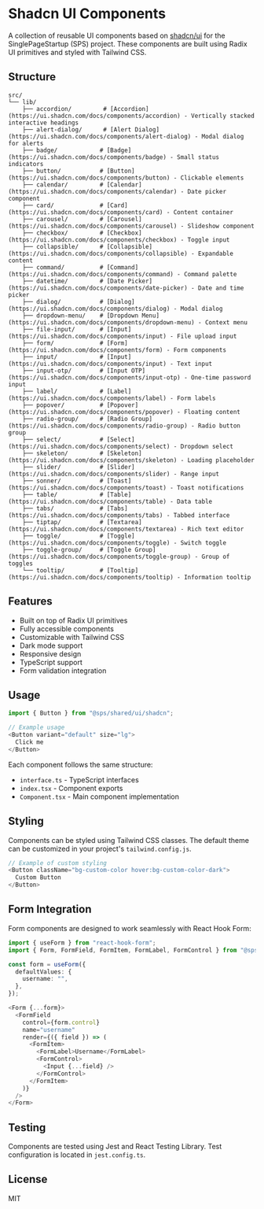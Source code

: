# Shadcn UI Components

A collection of reusable UI components based on [shadcn/ui](https://ui.shadcn.com/) for the SinglePageStartup (SPS) project. These components are built using Radix UI primitives and styled with Tailwind CSS.

## Structure

```
src/
└── lib/
    ├── accordion/         # [Accordion](https://ui.shadcn.com/docs/components/accordion) - Vertically stacked interactive headings
    ├── alert-dialog/      # [Alert Dialog](https://ui.shadcn.com/docs/components/alert-dialog) - Modal dialog for alerts
    ├── badge/            # [Badge](https://ui.shadcn.com/docs/components/badge) - Small status indicators
    ├── button/           # [Button](https://ui.shadcn.com/docs/components/button) - Clickable elements
    ├── calendar/         # [Calendar](https://ui.shadcn.com/docs/components/calendar) - Date picker component
    ├── card/             # [Card](https://ui.shadcn.com/docs/components/card) - Content container
    ├── carousel/         # [Carousel](https://ui.shadcn.com/docs/components/carousel) - Slideshow component
    ├── checkbox/         # [Checkbox](https://ui.shadcn.com/docs/components/checkbox) - Toggle input
    ├── collapsible/      # [Collapsible](https://ui.shadcn.com/docs/components/collapsible) - Expandable content
    ├── command/          # [Command](https://ui.shadcn.com/docs/components/command) - Command palette
    ├── datetime/         # [Date Picker](https://ui.shadcn.com/docs/components/date-picker) - Date and time picker
    ├── dialog/           # [Dialog](https://ui.shadcn.com/docs/components/dialog) - Modal dialog
    ├── dropdown-menu/    # [Dropdown Menu](https://ui.shadcn.com/docs/components/dropdown-menu) - Context menu
    ├── file-input/       # [Input](https://ui.shadcn.com/docs/components/input) - File upload input
    ├── form/             # [Form](https://ui.shadcn.com/docs/components/form) - Form components
    ├── input/            # [Input](https://ui.shadcn.com/docs/components/input) - Text input
    ├── input-otp/        # [Input OTP](https://ui.shadcn.com/docs/components/input-otp) - One-time password input
    ├── label/            # [Label](https://ui.shadcn.com/docs/components/label) - Form labels
    ├── popover/          # [Popover](https://ui.shadcn.com/docs/components/popover) - Floating content
    ├── radio-group/      # [Radio Group](https://ui.shadcn.com/docs/components/radio-group) - Radio button group
    ├── select/           # [Select](https://ui.shadcn.com/docs/components/select) - Dropdown select
    ├── skeleton/         # [Skeleton](https://ui.shadcn.com/docs/components/skeleton) - Loading placeholder
    ├── slider/           # [Slider](https://ui.shadcn.com/docs/components/slider) - Range input
    ├── sonner/           # [Toast](https://ui.shadcn.com/docs/components/toast) - Toast notifications
    ├── table/            # [Table](https://ui.shadcn.com/docs/components/table) - Data table
    ├── tabs/             # [Tabs](https://ui.shadcn.com/docs/components/tabs) - Tabbed interface
    ├── tiptap/           # [Textarea](https://ui.shadcn.com/docs/components/textarea) - Rich text editor
    ├── toggle/           # [Toggle](https://ui.shadcn.com/docs/components/toggle) - Switch toggle
    ├── toggle-group/     # [Toggle Group](https://ui.shadcn.com/docs/components/toggle-group) - Group of toggles
    └── tooltip/          # [Tooltip](https://ui.shadcn.com/docs/components/tooltip) - Information tooltip
```

## Features

- Built on top of Radix UI primitives
- Fully accessible components
- Customizable with Tailwind CSS
- Dark mode support
- Responsive design
- TypeScript support
- Form validation integration

## Usage

```typescript
import { Button } from "@sps/shared/ui/shadcn";

// Example usage
<Button variant="default" size="lg">
  Click me
</Button>
```

Each component follows the same structure:

- `interface.ts` - TypeScript interfaces
- `index.tsx` - Component exports
- `Component.tsx` - Main component implementation

## Styling

Components can be styled using Tailwind CSS classes. The default theme can be customized in your project's `tailwind.config.js`.

```typescript
// Example of custom styling
<Button className="bg-custom-color hover:bg-custom-color-dark">
  Custom Button
</Button>
```

## Form Integration

Form components are designed to work seamlessly with React Hook Form:

```typescript
import { useForm } from "react-hook-form";
import { Form, FormField, FormItem, FormLabel, FormControl } from "@sps/shared/ui/shadcn";

const form = useForm({
  defaultValues: {
    username: "",
  },
});

<Form {...form}>
  <FormField
    control={form.control}
    name="username"
    render={({ field }) => (
      <FormItem>
        <FormLabel>Username</FormLabel>
        <FormControl>
          <Input {...field} />
        </FormControl>
      </FormItem>
    )}
  />
</Form>
```

## Testing

Components are tested using Jest and React Testing Library. Test configuration is located in `jest.config.ts`.

## License

MIT
